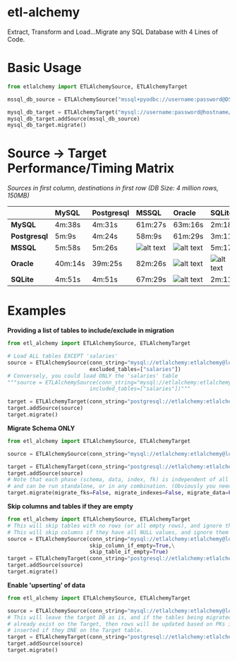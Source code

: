 # etl-alchemy
Extract, Transform and Load...Migrate any SQL Database with 4 Lines of Code.

# Basic Usage
```python
from etlalchemy import ETLAlchemySource, ETLAlchemyTarget

mssql_db_source = ETLAlchemySource("mssql+pyodbc://username:password@DSN_NAME")

mysql_db_target = ETLAlchemyTarget("mysql://username:password@hostname/db_name", drop_database=True)
mysql_db_target.addSource(mssql_db_source)
mysql_db_target.migrate()
````

[success]: https://github.com/seanharr11/etl-alchemy/blob/performance/img/green_check.png "Success"
[failure]: https://github.com/seanharr11/etl-alchemy/blob/performance/img/red_x.png "Failure"

# Source -> Target Performance/Timing Matrix
_Sources in first column, destinations in first row (DB Size: 4 million rows, 150MB)_

|     | MySQL | Postgresql | MSSQL | Oracle | SQLite |
| :--- | :--- | :--- | :--- | :---- | :--- |
| **MySQL** |4m:38s|4m:31s|61m:27s|63m:16s|2m:18s|
| **Postgresql** |5m:9s|4m:24s|58m:9s|61m:29s|3m:11s|
| **MSSQL** |5m:58s|5m:26s|![alt text][failure]|![alt text][failure]|5m:17s|
| **Oracle** |40m:14s|39m:25s|82m:26s|![alt text][failure]|![alt text][failure]|
| **SQLite** |4m:51s|4m:51s|67m:29s|![alt text][failure]|2m:11s|

# Examples

**Providing a list of tables to include/exclude in migration**
```python
from etl_alchemy import ETLAlchemySource, ETLAlchemyTarget

# Load ALL tables EXCEPT 'salaries'
source = ETLAlchemySource(conn_string="mysql://etlalchemy:etlalchemy@localhost/employees",\
                          excluded_tables=["salaries"])
# Conversely, you could load ONLY the 'salaries' table
"""source = ETLAlchemySource(conn_string="mysql://etlalchemy:etlalchemy@localhost/employees",\
                          included_tables=["salaries"])"""

target = ETLAlchemyTarget(conn_string="postgresql://etlalchemy:etlalchemy@localhost/test", drop_database=True)
target.addSource(source)
target.migrate()
```
**Migrate Schema ONLY**
```python
from etl_alchemy import ETLAlchemySource, ETLAlchemyTarget

source = ETLAlchemySource(conn_string="mysql://etlalchemy:etlalchemy@localhost/employees")

target = ETLAlchemyTarget(conn_string="postgresql://etlalchemy:etlalchemy@localhost/test", drop_database=True)
target.addSource(source)
# Note that each phase (schema, data, index, fk) is independent of all others, 
# and can be run standalone, or in any combination. (Obviously you need a schema to send data, etc...)
target.migrate(migrate_fks=False, migrate_indexes=False, migrate_data=False, migrate_schema=True)
```
**Skip columns and tables if they are empty**
```python
from etl_alchemy import ETLAlchemySource, ETLAlchemyTarget
# This will skip tables with no rows (or all empty rows), and ignore them during schema migration
# This will skip columns if they have all NULL values, and ignore them during schema migration
source = ETLAlchemySource(conn_string="mysql://etlalchemy:etlalchemy@localhost/employees",\
                          skip_column_if_empty=True,\
                          skip_table_if_empty=True)
target = ETLAlchemyTarget(conn_string="postgresql://etlalchemy:etlalchemy@localhost/test", drop_database=True)
target.addSource(source)
target.migrate()
```
**Enable 'upserting' of data**
```python
from etl_alchemy import ETLAlchemySource, ETLAlchemyTarget

source = ETLAlchemySource(conn_string="mysql://etlalchemy:etlalchemy@localhost/employees")
# This will leave the target DB as is, and if the tables being migrated from Source -> Target
# already exist on the Target, then rows will be updated based on PKs if they exist, or 
# inserted if they DNE on the Target table.
target = ETLAlchemyTarget(conn_string="postgresql://etlalchemy:etlalchemy@localhost/test", drop_database=False)
target.addSource(source)
target.migrate()
```

